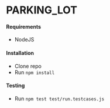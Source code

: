 # PARKING_LOT

#### Requirements

- NodeJS

#### Installation

- Clone repo
- Run `npm install`

#### Testing

- Run `npm test test/run.testcases.js`